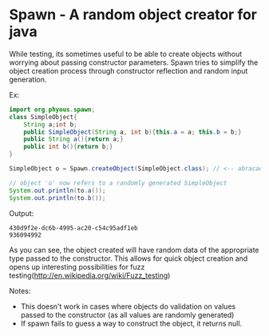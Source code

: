 Spawn - A random object creator for java
=====

While testing, its sometimes useful to be able to create objects without worrying about passing constructor parameters.
Spawn tries to simplify the object creation process through constructor reflection and random input generation.

Ex:
```java
import org.phyous.spawn;
class SimpleObject{
    String a;int b;
    public SimpleObject(String a, int b){this.a = a; this.b = b;}
    public String a(){return a;}
    public int b(){return b;}
}

SimpleObject o = Spawn.createObject(SimpleObject.class); // <-- abracadabra

// object 'o' now refers to a randomly generated SimpleObject
System.out.println(to.a());
System.out.println(to.b());
```

Output:
```plain
430d9f2e-dc6b-4995-ac20-c54c95adf1eb
936094992
```

As you can see, the object created will have random data of the appropriate type passed to the constructor.
This allows for quick object creation and opens up interesting possibilities for fuzz testing(http://en.wikipedia.org/wiki/Fuzz_testing)

Notes:
* This doesn't work in cases where objects do validation on values passed to the constructor (as all values are randomly generated)
* If spawn fails to guess a way to construct the object, it returns null.

